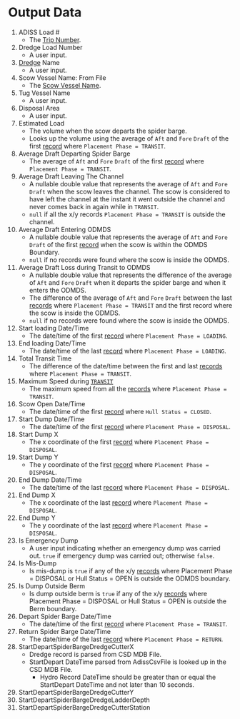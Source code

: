 # Output Data
1. ADISS Load #
    - The [Trip Number](/ExtractDataFromFile/AdissCsvFile.md).
2. Dredge Load Number
    - A user input.
3. [Dredge](Dredge.md) Name
    - A user input.
4. Scow Vessel Name: From File
    - The [Scow Vessel Name](/ExtractDataFromFile/AdissCsvFile.md).
5. Tug Vessel Name
    - A user input.
6. Disposal Area
    - A user input.
7. Estimated Load
    - The volume when the scow departs the spider barge.
    - Looks up the volume using the average of `Aft` and `Fore` `Draft` of the first [record](/ExtractDataFromFile/AdissCsvFile.md#records) where `Placement Phase = TRANSIT`.
8. Average Draft Departing Spider Barge
    - The average of `Aft` and `Fore` `Draft` of the first [record](/ExtractDataFromFile/AdissCsvFile.md#records) where `Placement Phase = TRANSIT`.
9. Average Draft Leaving The Channel
    - A nullable double value that represents the average of `Aft` and `Fore` `Draft` when the scow leaves the channel. The scow is considered to have left the channel at the instant it went outside the channel and never comes back in again while in `TRANSIT`.
    - `null` if all the x/y records `Placement Phase = TRANSIT` is outside the channel.
10. Average Draft Entering ODMDS
    - A nullable double value that represents the average of `Aft` and `Fore` `Draft` of the first [record](/ExtractDataFromFile/AdissCsvFile.md#records) when the scow is within the ODMDS Boundary.
    - `null` if no records were found where the scow is inside the ODMDS.
11. Average Draft Loss during Transit to ODMDS
    - A nullable double value that represents the difference of the average of `Aft` and `Fore` `Draft` when it departs the spider barge and when it enters the ODMDS.
    - The difference of the average of `Aft` and `Fore` `Draft` between the last [records](/ExtractDataFromFile/AdissCsvFile.md#records) where `Placement Phase = TRANSIT` and the first record where the scow is inside the ODMDS. 
    - `null` if no records were found where the scow is inside the ODMDS.
12. Start loading Date/Time
    - The date/time of the first [record](/ExtractDataFromFile/AdissCsvFile.md#records) where `Placement Phase = LOADING`.
13. End loading Date/Time
    - The date/time of the last [record](/ExtractDataFromFile/AdissCsvFile.md#records) where `Placement Phase = LOADING`.
14. Total Transit Time
    - The difference of the date/time between the first and last [records](/ExtractDataFromFile/AdissCsvFile.md#records) where `Placement Phase = TRANSIT`. 
15. Maximum Speed during [`TRANSIT`](PlacementPhase.md)
    - The maximum speed from all the [records](/ExtractDataFromFile/AdissCsvFile.md#records) where `Placement Phase = TRANSIT`.
16. Scow Open Date/Time
    - The date/time of the first [record](/ExtractDataFromFile/AdissCsvFile.md#records) where `Hull Status = CLOSED`.
17. Start Dump Date/Time
    -  The date/time of the first [record](/ExtractDataFromFile/AdissCsvFile.md#records) where `Placement Phase = DISPOSAL`.
18. Start Dump X
    - The x coordinate of the first [record](/ExtractDataFromFile/AdissCsvFile.md#records) where `Placement Phase = DISPOSAL`.
19. Start Dump Y
    - The y coordinate of the first [record](/ExtractDataFromFile/AdissCsvFile.md#records) where `Placement Phase = DISPOSAL`.
20. End Dump Date/Time
    - The date/time of the last [record](/ExtractDataFromFile/AdissCsvFile.md#records) where `Placement Phase = DISPOSAL`.
21. End Dump X
    - The x coordinate of the last [record](/ExtractDataFromFile/AdissCsvFile.md#records) where `Placement Phase = DISPOSAL`.
22. End Dump Y
    - The y coordinate of the last [record](/ExtractDataFromFile/AdissCsvFile.md#records) where `Placement Phase = DISPOSAL`.
23. Is Emergency Dump
    - A user input indicating whether an emergency dump was carried out. `true` if emergency dump was carried out; otherwise `false`.
24. Is Mis-Dump
    - Is mis-dump is `true` if any of the x/y [records](/ExtractDataFromFile/AdissCsvFile.md#records) where Placement Phase = DISPOSAL or Hull Status = OPEN is outside the ODMDS boundary.
25. Is Dump Outside Berm
    - Is dump outside berm is `true` if any of the x/y [records](/ExtractDataFromFile/AdissCsvFile.md#records) where Placement Phase = DISPOSAL or Hull Status = OPEN is outside the Berm boundary.
26. Depart Spider Barge Date/Time
    - The date/time of the first [record](/ExtractDataFromFile/AdissCsvFile.md#records) where `Placement Phase = TRANSIT`.
27. Return Spider Barge Date/Time
    - The date/time of the last [record](/ExtractDataFromFile/AdissCsvFile.md#records) where `Placement Phase = RETURN`.
28. StartDepartSpiderBargeDredgeCutterX
    - Dredge record is parsed from CSD MDB File.
    - StartDepart DateTime parsed from AdissCsvFile is looked up in the CSD MDB File.
        - Hydro Record DateTime should be greater than or equal the StartDepart DateTime and not later than 10 seconds.
29. StartDepartSpiderBargeDredgeCutterY
30. StartDepartSpiderBargeDredgeLadderDepth
31. StartDepartSpiderBargeDredgeCutterStation
